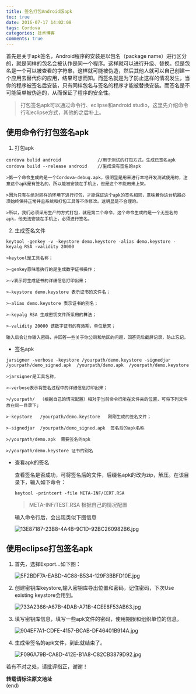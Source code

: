 ```yaml
---
title: 签名打包Android版apk
toc: true
date: 2016-07-17 14:02:08
tags: Cordova
categories: 技术博客
comments: true
---
```


首先是关于apk签名，Android程序的安装是以包名（package name）进行区分的，就是同样的包名会被认作是同一个程序。这样就可以进行升级、替换。但是包名是一个可以被查看的字符串，这样就可能被伪造，然后其他人就可以自己创建一个应用去替代你的应用，结果可想而知。而签名就是为了防止这样的情况发生，当你的程序被签名后安装，只有同样包名与签名的程序才能被替换安装。而签名是不可能简单被伪造的，从而保证了程序的安全性。
<!-- more -->

>打包签名apk可以通过命令行、eclipse和android studio，这里先介绍命令行和eclipse方式，其他的之后补上。


## 使用命令行打包签名apk

1. 打包apk

```shell
cordova bulid android              //用于测试的打包方式，生成已签名apk
cordova build --release android    //生成没有签名的apk
```

	>第一个命令生成的是一个Cordova-debug.apk，很明显是用来进行本地开发测试使用的，注意这个apk是有签名的，所以能被安装在手机上，但是这个不能用来上架。

	>因为只有在绝对同样的环境下进行打包，才能保证这个apk的签名相同，意味着你这台机器必须始终保持正常并且系统和打包工具等不作修改。这明显是不合理的。

	>所以，我们必须采用生产的方式打包，就是第二个命令，这个命令生成的是一个无签名的apk，他无法安装在手机上，必须进行签名。

2. 生成签名文件

```shell
keytool -genkey -v -keystore demo.keystore -alias demo.keystore -keyalg RSA -validity 20000
```

	>keytool是工具名称；

	>-genkey意味着执行的是生成数字证书操作；

	>-v表示将生成证书的详细信息打印出来；

	>-keystore demo.keystore 表示证书的文件名；

	>-alias demo.keystore 表示证书的别名；

	>-keyalg RSA 生成密钥文件所采用的算法；

	>-validity 20000 该数字证书的有效期，单位是天；

	输入后会让你输入密码，并回答一些关于你公司和地区的问题，回答完后截屏记录，防止忘记。

- 签名apk

```shell
jarsigner -verbose -keystore /yourpath/demo.keystore -signedjar /yourpath/demo_signed.apk  /yourpath/demo.apk  /yourpath/demo.keystore
```
	>jarsigner是工具名称，

	>-verbose表示将签名过程中的详细信息打印出来；

	>/yourpath/  （根据自己的情况配置）相对于当前命令行所在文件夹的位置，可将下列文件放在同一目录下;

	>-keystore   /yourpath/demo.keystore   刚刚生成的签名文件；

	>-signedjar  /yourpath/demo_signed.apk  签名后的apk名称

	>/yourpath/demo.apk  需要签名的apk

	>/yourpath/demo.keystore 证书的别名


- 查看apk的签名

	查看签名是否成功，可将签名后的文件，后缀名apk的改为zip，解压。在该目录下，输入如下命令：
	```shell
	keytool -printcert -file META-INF/CERT.RSA
	```

	>META-INF/TEST.RSA   根据自己的情况配置

	输入命令行后，会出现类似下图信息

	![13E87187-23B8-4A4B-9C1D-92BC260982B6.jpg](http://ww1.sinaimg.cn/large/72f96cbagw1f6d81otra6j214203ymz4.jpg)



## 使用eclipse打包签名apk

1. 首先，选择Export...如下图：

	![5F2BDF7A-EABD-4C88-B534-129F3BBFD10E.jpg](http://ww1.sinaimg.cn/large/72f96cbagw1f6d83mf0ynj20el0bk3zt.jpg)

2. 创建密钥库keystore,输入密钥库导出位置和密码，记住密码，下次Use existing keystore会用到。

	![733A2366-A67B-4DAB-A71B-4CEE8F53AB63.jpg](http://ww1.sinaimg.cn/large/72f96cbagw1f6d8407cj9j20eh0f7q44.jpg)

3. 填写密钥库信息，填写一些apk文件的密码，使用期限和组织单位的信息。

	![904EF7A1-CDFE-4157-BCAB-DF46401B914A.jpg](http://ww3.sinaimg.cn/large/72f96cbagw1f6d84a3idij20ei0f90ug.jpg)

4. 生成带签名的apk文件，到此就结束了。

	![F096A79B-CA8D-412E-B1A8-C82CB3879D92.jpg](http://ww4.sinaimg.cn/large/72f96cbagw1f6d855j9p2j20eh0f6dgx.jpg)

若有不对之处，请批评指正，谢谢！

**转载请标注原文地址**                           
(end)
